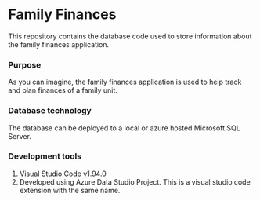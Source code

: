 # Family Finances
This repository contains the database code used to store information about the family finances application.

### Purpose
As you can imagine, the family finances application is used to help track and plan finances of a family unit.

### Database technology
The database can be deployed to a local or azure hosted Microsoft SQL Server.

### Development tools

1. Visual Studio Code v1.94.0
1. Developed using Azure Data Studio Project. This is a visual studio code extension with the same name.


